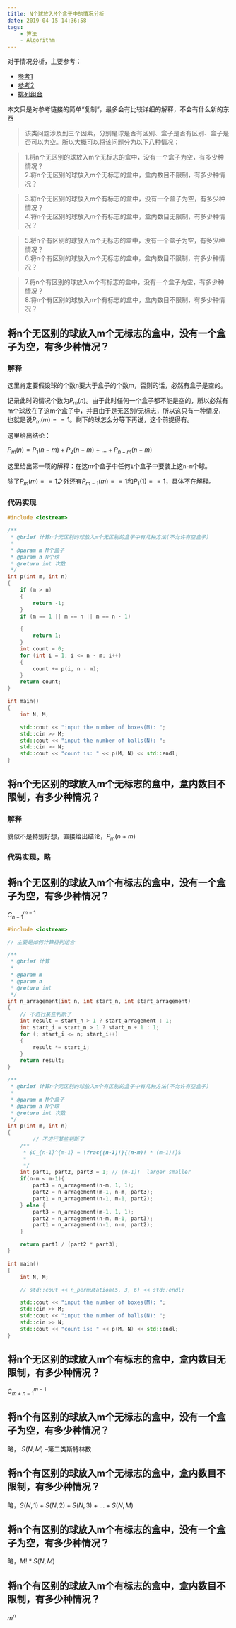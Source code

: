 ```yaml
---
title: N个球放入M个盒子中的情况分析
date: 2019-04-15 14:36:58
tags: 
    - 算法
    - Algorithm
---
```


对于情况分析，主要参考：

- [参考1](https://blog.csdn.net/u011244839/article/details/53443505)
- [参考2](https://blog.csdn.net/Jaster_wisdom/article/details/78506831)
- [排列组合](https://blog.csdn.net/l_0000/article/details/82560166)

本文只是对参考链接的简单“复制”，最多会有比较详细的解释，不会有什么新的东西
<!--more-->

>  该类问题涉及到三个因素，分别是球是否有区别、盒子是否有区别、盒子是否可以为空。所以大概可以将该问题分为以下八种情况：

>1.将n个无区别的球放入m个无标志的盒中，没有一个盒子为空，有多少种情况？  
>2.将n个无区别的球放入m个无标志的盒中，盒内数目不限制，有多少种情况？  

>3.将n个无区别的球放入m个有标志的盒中，没有一个盒子为空，有多少种情况？  
>4.将n个无区别的球放入m个有标志的盒中，盒内数目无限制，有多少种情况？  

>5.将n个有区别的球放入m个无标志的盒中，没有一个盒子为空，有多少种情况？  
>6.将n个有区别的球放入m个无标志的盒中，盒内数目不限制，有多少种情况？  

>7.将n个有区别的球放入m个有标志的盒中，没有一个盒子为空，有多少种情况？  
>8.将n个有区别的球放入m个有标志的盒中，盒内数目不限制，有多少种情况？  

## 将n个无区别的球放入m个无标志的盒中，没有一个盒子为空，有多少种情况？

### 解释

这里肯定要假设球的个数n要大于盒子的个数m，否则的话，必然有盒子是空的。

记录此时的情况个数为$P_{m}(n)$。由于此时任何一个盒子都不能是空的，所以必然有m个球放在了这m个盒子中，并且由于是无区别/无标志，所以这只有一种情况，也就是说$P_m(m)==1$。剩下的球怎么分等下再说，这个前提得有。

这里给出结论：

$P_m(n) = P_1(n-m) + P_2(n-m) + ... + P_{n-m}(n-m)$

这里给出第一项的解释：在这m个盒子中任何`1`个盒子中要装上这`n-m`个球。

除了$P_m(m)==1$之外还有$P_{m-1}(m)==1$和$P_1(1)==1$，具体不在解释。

### 代码实现

```cpp
#include <iostream>

/**
 * @brief 计算n个无区别的球放入m个无区别的盒子中有几种方法(不允许有空盒子)
 * 
 * @param m M个盒子
 * @param n N个球
 * @return int 次数
 */
int p(int m, int n)
{
    if (m > n)
    {
        return -1;
    }
    if (m == 1 || m == n || m == n - 1)

    {
        return 1;
    }
    int count = 0;
    for (int i = 1; i <= n - m; i++)
    {
        count += p(i, n - m);
    }
    return count;
}

int main()
{
    int N, M;

    std::cout << "input the number of boxes(M): ";
    std::cin >> M;
    std::cout << "input the number of balls(N): ";
    std::cin >> N;
    std::cout << "count is: " << p(M, N) << std::endl;
}
```


## 将n个无区别的球放入m个无标志的盒中，盒内数目不限制，有多少种情况？  

### 解释

貌似不是特别好想，直接给出结论，$P_{m}(n+m)$

### 代码实现，略

## 将n个无区别的球放入m个有标志的盒中，没有一个盒子为空，有多少种情况？  

$C_{n-1}^{m-1}$

```cpp
#include <iostream>

// 主要是如何计算排列组合

/**
 * @brief 计算
 * 
 * @param m 
 * @param n 
 * @return int 
 */
int n_arragement(int n, int start_n, int start_arragement)
{
    // 不进行某些判断了
    int result = start_n > 1 ? start_arragement : 1;
    int start_i = start_n > 1 ? start_n + 1 : 1;
    for (; start_i <= n; start_i++)
    {
        result *= start_i;
    }
    return result;
}

/**
 * @brief 计算n个无区别的球放入m个有区别的盒子中有几种方法(不允许有空盒子)
 * 
 * @param m M个盒子
 * @param n N个球
 * @return int 次数
 */
int p(int m, int n)
{
        // 不进行某些判断了
    /**
     * $C_{n-1}^{m-1} = \frac{(n-1)!}{(n-m)! * (m-1)!}$
     * 
     */
    int part1, part2, part3 = 1; // (n-1)!  larger smaller
    if(n-m < m-1){
        part3 = n_arragement(n-m, 1, 1);
        part2 = n_arragement(m-1, n-m, part3);
        part1 = n_arragement(n-1, m-1, part2);
    } else {
        part3 = n_arragement(m-1, 1, 1);
        part2 = n_arragement(n-m, m-1, part3);
        part1 = n_arragement(n-1, n-m, part2);
    }

    return part1 / (part2 * part3);
}

int main()
{
    int N, M;

    // std::cout << n_permutation(5, 3, 6) << std::endl;

    std::cout << "input the number of boxes(M): ";
    std::cin >> M;
    std::cout << "input the number of balls(N): ";
    std::cin >> N;
    std::cout << "count is: " << p(M, N) << std::endl;
}
```

## 将n个无区别的球放入m个有标志的盒中，盒内数目无限制，有多少种情况？  

$C_{m+n-1}^{m-1}$


## 将n个有区别的球放入m个无标志的盒中，没有一个盒子为空，有多少种情况？

略， $S(N, M)$ –第二类斯特林数

## 将n个有区别的球放入m个无标志的盒中，盒内数目不限制，有多少种情况？  

略，$S(N, 1) + S(N, 2) + S(N, 3) + … + S(N, M)$

## 将n个有区别的球放入m个有标志的盒中，没有一个盒子为空，有多少种情况？

略，$M! * S(N, M)$

## 将n个有区别的球放入m个有标志的盒中，盒内数目不限制，有多少种情况？ 

$m^n$